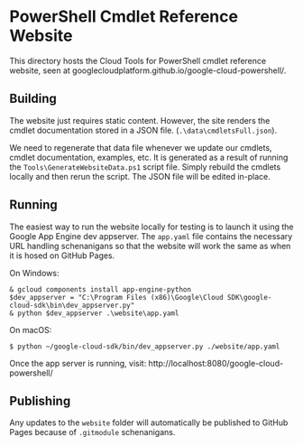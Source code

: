 # PowerShell Cmdlet Reference Website

This directory hosts the Cloud Tools for PowerShell cmdlet reference website,
seen at googlecloudplatform.github.io/google-cloud-powershell/.

## Building

The website just requires static content. However, the site renders the cmdlet
documentation stored in a JSON file. (`.\data\cmdletsFull.json`).

We need to regenerate that data file whenever we update our cmdlets, cmdlet
documentation, examples, etc. It is generated as a result of running the
`Tools\GenerateWebsiteData.ps1` script file. Simply rebuild the cmdlets locally
and then rerun the script. The JSON file will be edited in-place.

## Running

The easiest way to run the website locally for testing is to launch it using
the Google App Engine dev appserver. The `app.yaml` file contains the necessary
URL handling schenanigans so that the website will work the same as when it is
hosed on GitHub Pages.

On Windows:

````
& gcloud components install app-engine-python
$dev_appserver = "C:\Program Files (x86)\Google\Cloud SDK\google-cloud-sdk\bin\dev_appserver.py"
& python $dev_appserver .\website\app.yaml
````

On macOS:

````
$ python ~/google-cloud-sdk/bin/dev_appserver.py ./website/app.yaml
````

Once the app server is running, visit:
http://localhost:8080/google-cloud-powershell/

## Publishing

Any updates to the `website` folder will automatically be published to GitHub
Pages because of `.gitmodule` schenanigans.
